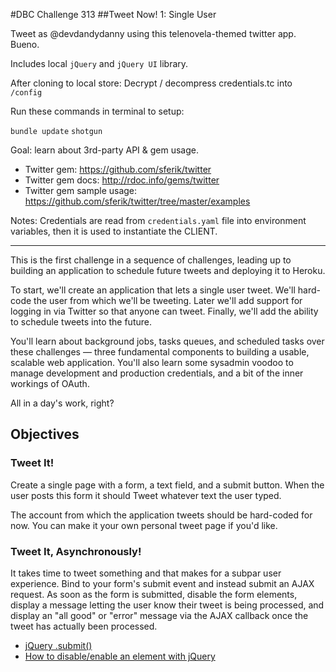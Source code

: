 #DBC Challenge 313
##Tweet Now! 1: Single User

Tweet as @devdandydanny using this telenovela-themed twitter app. Bueno.

Includes local `jQuery` and `jQuery UI` library.

After cloning to local store:
Decrypt / decompress credentials.tc into `/config`

Run these commands in terminal to setup:

`bundle update`
`shotgun`

Goal: learn about 3rd-party API & gem usage.

* Twitter gem: https://github.com/sferik/twitter
* Twitter gem docs: http://rdoc.info/gems/twitter
* Twitter gem sample usage: https://github.com/sferik/twitter/tree/master/examples

Notes:
Credentials are read from `credentials.yaml` file into environment variables, then it is used to instantiate the CLIENT.

<hr>

<div class='tab-pane active' id='objectives'>
<p>This is the first challenge in a sequence of challenges, leading up to building an application to schedule future tweets and deploying it to Heroku.</p>

<p>To start, we&#39;ll create an application that lets a single user tweet. We&#39;ll hard-code the user from which we&#39;ll be tweeting.  Later we&#39;ll add support for logging in via Twitter so that anyone can tweet.  Finally, we&#39;ll add the ability to schedule tweets into the future.</p>

<p>You&#39;ll learn about background jobs, tasks queues, and scheduled tasks over these challenges &mdash; three fundamental components to building a usable, scalable web application.  You&#39;ll also learn some sysadmin voodoo to manage development and production credentials, and a bit of the inner workings of OAuth.</p>

<p>All in a day&#39;s work, right?</p>

<h2 id="toc_0">Objectives</h2>

<h3 id="toc_1">Tweet It!</h3>

<p>Create a single page with a form, a text field, and a submit button.  When the user posts this form it should Tweet whatever text the user typed.</p>

<p>The account from which the application tweets should be hard-coded for now.  You can make it your own personal tweet page if you&#39;d like.</p>

<h3 id="toc_2">Tweet It, Asynchronously!</h3>

<p>It takes time to tweet something and that makes for a subpar user experience.  Bind to your form&#39;s submit event and instead submit an AJAX request.  As soon as the form is submitted, disable the form elements, display a message letting the user know their tweet is being processed, and display an &quot;all good&quot; or &quot;error&quot; message via the AJAX callback once the tweet has actually been processed.</p>

<ul>
<li><a href="http://api.jquery.com/submit/">jQuery .submit()</a></li>
<li><a href="http://jquery-howto.blogspot.com/2008/12/how-to-disableenable-element-with.html">How to disable/enable an element with jQuery</a></li>
</ul>

</div>
